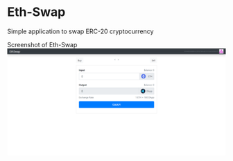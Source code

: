 # Eth-Swap
Simple application to swap ERC-20 cryptocurrency

Screenshot of Eth-Swap
![alt text](https://github.com/ayushroy64/Eth-Swap/blob/master/Capture.png?raw=true)
